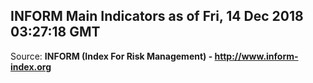 ## INFORM Main Indicators as of Fri, 14 Dec 2018 03:27:18 GMT

Source: **INFORM (Index For Risk Management) - http://www.inform-index.org**
